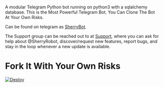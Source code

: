 

A modular Telegram Python bot running on python3 with a sqlalchemy database. This is the Most Powerful Telegram Bot. You Can Clone The Bot At Your Own Risks.

Can be found on telegram as [SherryBot](https://t.me/SherryRoboy).

The Support group can be reached out to at [Support](https://t.me/SherrySupportChat), where you can ask for help about @SherryRobot, discover/request new features, report bugs, and stay in the loop whenever a new update is available. 

# Fork It With Your Own Risks





[![Deploy](https://www.herokucdn.com/deploy/button.svg)](https://heroku.com/deploy?template=https://github.com/theinsaneguy/sherryRobot)

